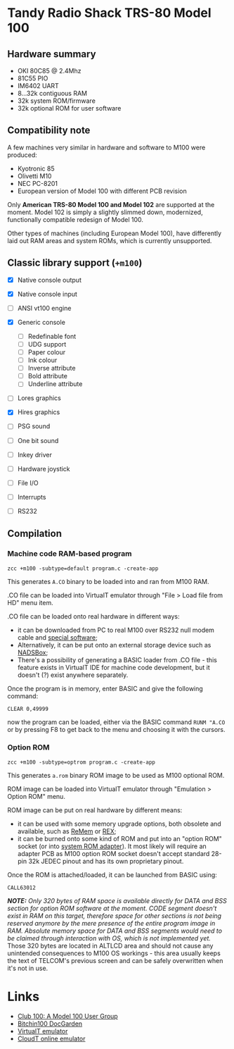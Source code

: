 # Tandy Radio Shack TRS-80 Model 100

## Hardware summary

* OKI 80C85 @ 2.4Mhz
* 81C55 PIO
* IM6402 UART
* 8...32k contiguous RAM
* 32k system ROM/firmware
* 32k optional ROM for user software

## Compatibility note
A few machines very similar in hardware and software to M100 were produced:
- Kyotronic 85
- Olivetti M10
- NEC PC-8201
- European version of Model 100 with different PCB revision

Only **American TRS-80 Model 100 and Model 102** are supported at the moment.
Model 102 is simply a slightly slimmed down, modernized, functionally compatible redesign of Model 100.

Other types of machines (including European Model 100), have differently laid out RAM areas and system ROMs, which is currently unsupported.

## Classic library support (`+m100`)

* [x] Native console output
* [x] Native console input
* [ ] ANSI vt100 engine
* [x] Generic console
    * [ ] Redefinable font
    * [ ] UDG support
    * [ ] Paper colour
    * [ ] Ink colour
    * [ ] Inverse attribute
    * [ ] Bold attribute
    * [ ] Underline attribute
* [ ] Lores graphics
* [x] Hires graphics
* [ ] PSG sound
* [ ] One bit sound
* [ ] Inkey driver
* [ ] Hardware joystick
* [ ] File I/O
* [ ] Interrupts
* [ ] RS232


## Compilation

### Machine code RAM-based program

    zcc +m100 -subtype=default program.c -create-app

This generates `A.CO` binary to be loaded into and ran from M100 RAM.

.CO file can be loaded into VirtualT emulator through "File > Load file from HD" menu item.

.CO file can be loaded onto real hardware in different ways:
- it can be downloaded from PC to real M100 over RS232 null modem cable and [special software](http://bitchin100.com/wiki/index.php?title=LaddieCon&oldid=2975);
- Alternatively, it can be put onto an external storage device such as [NADSBox](http://www.kenpettit.com/nadsbox.html);
- There's a possibility of generating a BASIC loader from .CO file - this feature exists in VirtualT IDE for machine code development, but it doesn't (?) exist anywhere separately.

Once the program is in memory, enter BASIC and give the following command:

    CLEAR 0,49999

now the program can be loaded, either via the BASIC command `RUNM "A.CO` or by pressing F8 to get back to the menu and choosing it with the cursors.

### Option ROM

    zcc +m100 -subtype=optrom program.c -create-app

This generates `a.rom` binary ROM image to be used as M100 optional ROM.


ROM image can be loaded into VirtualT emulator through "Emulation > Option ROM" menu.

ROM image can be put on real hardware by different means:
- it can be used with some memory upgrade options, both obsolete and available, such as [ReMem](http://bitchin100.com/wiki/index.php?title=Remem&oldid=2936) or [REX](http://bitchin100.com/wiki/index.php?title=REX&oldid=3251);
- it can be burned onto some kind of ROM and put into an "option ROM" socket (or into [system ROM adapter](http://bitchin100.com/wiki/index.php?title=M100ROM&oldid=2938)). It most likely will require an adapter PCB as M100 option ROM socket doesn't accept standard 28-pin 32k JEDEC pinout and has its own proprietary pinout.

Once the ROM is attached/loaded, it can be launched from BASIC using: 

    CALL63012

_**NOTE:** Only 320 bytes of RAM space is available directly for DATA and BSS section for option ROM software at the moment.
CODE segment doesn't exist in RAM on this target, therefore space for other sections is not being reserved anymore by the mere presence of the entire program image in RAM. Absolute memory space for DATA and BSS segments would need to be claimed through interaction with OS, which is not implemented yet._
Those 320 bytes are located in ALTLCD area and should not cause any unintended consequences to M100 OS
workings - this area usually keeps the text of TELCOM's previous screen and can be safely overwritten when it's not in use.

# Links

* [Club 100: A Model 100 User Group](http://www.club100.org/)
* [Bitchin100 DocGarden](http://bitchin100.com/wiki/index.php?title=Bitchin100_DocGarden)
* [VirtualT emulator](https://sourceforge.net/projects/virtualt/)
* [CloudT online emulator](http://bitchin100.com/CloudT)




